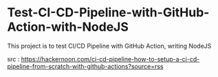# Test-CI-CD-Pipeline-with-GitHub-Action-with-NodeJS
This project is to test CI/CD Pipeline with GitHub Action, writing NodeJS

src : https://hackernoon.com/ci-cd-pipeline-how-to-setup-a-ci-cd-pipeline-from-scratch-with-github-actions?source=rss